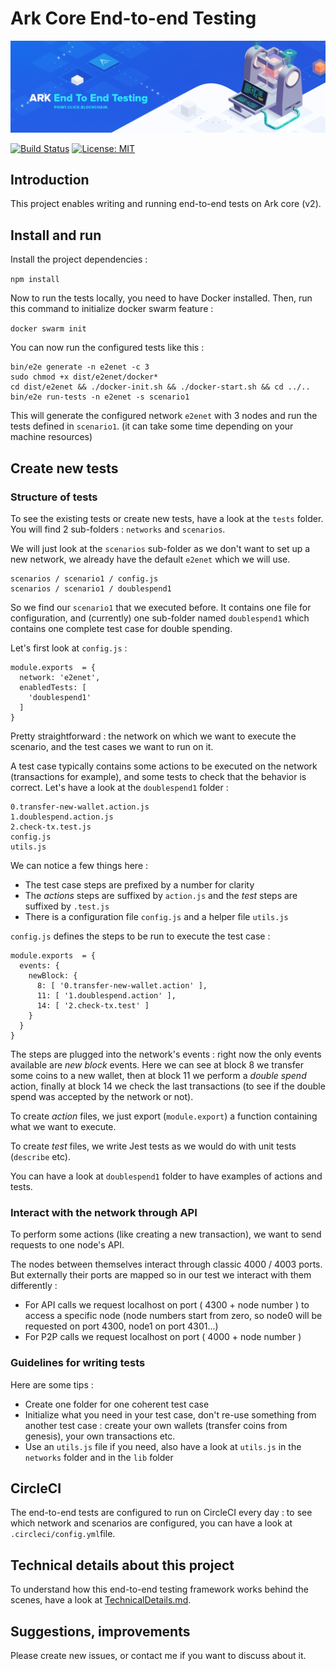 # Ark Core End-to-end Testing

<p align="center">
    <img src="./img/core-e2e-banner.png" />
</p>

[![Build Status](https://badgen.now.sh/circleci/github/ArkEcosystem/core-e2e)](https://circleci.com/gh/ArkEcosystem/core-e2e)
[![License: MIT](https://badgen.now.sh/badge/license/MIT/green)](./LICENSE)

## Introduction

This project enables writing and running end-to-end tests on Ark core (v2).

## Install and run

Install the project dependencies :

`npm install`

Now to run the tests locally, you need to have Docker installed. Then, run this command to initialize docker swarm feature :

`docker swarm init`

You can now run the configured tests like this :

    bin/e2e generate -n e2enet -c 3
    sudo chmod +x dist/e2enet/docker*
    cd dist/e2enet && ./docker-init.sh && ./docker-start.sh && cd ../..
    bin/e2e run-tests -n e2enet -s scenario1

This will generate the configured network `e2enet` with 3 nodes and run the tests defined in `scenario1`. (it can take some time depending on your machine resources)

## Create new tests

### Structure of tests

To see the existing tests or create new tests, have a look at the `tests` folder. You will find 2 sub-folders : `networks` and `scenarios`.

We will just look at the `scenarios` sub-folder as we don't want to set up a new network, we already have the default `e2enet` which we will use.

    scenarios / scenario1 / config.js
    scenarios / scenario1 / doublespend1

So we find our `scenario1` that we executed before. It contains one file for configuration, and (currently) one sub-folder named `doublespend1` which contains one complete test case for double spending.

Let's first look at `config.js` :

    module.exports  = {
      network: 'e2enet',
      enabledTests: [
        'doublespend1'
      ]
    }

Pretty straightforward : the network on which we want to execute the scenario, and the test cases we want to run on it.

A test case typically contains some actions to be executed on the network (transactions for example), and some tests to check that the behavior is correct. Let's have a look at the `doublespend1` folder :

    0.transfer-new-wallet.action.js
    1.doublespend.action.js
    2.check-tx.test.js
    config.js
    utils.js

We can notice a few things here :

-   The test case steps are prefixed by a number for clarity
-   The _actions_ steps are suffixed by `action.js` and the _test_ steps are suffixed by `.test.js`
-   There is a configuration file `config.js` and a helper file `utils.js`

`config.js` defines the steps to be run to execute the test case :

    module.exports  = {
      events: {
        newBlock: {
          8: [ '0.transfer-new-wallet.action' ],
          11: [ '1.doublespend.action' ],
          14: [ '2.check-tx.test' ]
        }
      }
    }

The steps are plugged into the network's events : right now the only events available are _new block_ events. Here we can see at block 8 we transfer some coins to a new wallet, then at block 11 we perform a _double spend_ action, finally at block 14 we check the last transactions (to see if the double spend was accepted by the network or not).

To create _action_ files, we just export (`module.export`) a function containing what we want to execute.

To create _test_ files, we write Jest tests as we would do with unit tests (`describe` etc).

You can have a look at `doublespend1` folder to have examples of actions and tests.

### Interact with the network through API

To perform some actions (like creating a new transaction), we want to send requests to one node's API.

The nodes between themselves interact through classic 4000 / 4003 ports. But externally their ports are mapped so in our test we interact with them differently :

-   For API calls we request localhost on port ( 4300 + node number ) to access a specific node (node numbers start from zero, so node0 will be requested on port 4300, node1 on port 4301...)
-   For P2P calls we request localhost on port ( 4000 + node number )

### Guidelines for writing tests

Here are some tips :

-   Create one folder for one coherent test case
-   Initialize what you need in your test case, don't re-use something from another test case : create your own wallets (transfer coins from genesis), your own transactions etc.
-   Use an `utils.js` file if you need, also have a look at `utils.js` in the `networks` folder and in the `lib` folder

## CircleCI

The end-to-end tests are configured to run on CircleCI every day : to see which network and scenarios are configured, you can have a look at `.circleci/config.yml`file.

## Technical details about this project

To understand how this end-to-end testing framework works behind the scenes, have a look at [TechnicalDetails.md](TechnicalDetails.md).

## Suggestions, improvements

Please create new issues, or contact me if you want to discuss about it.

